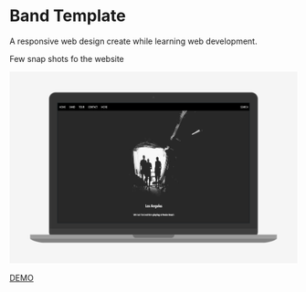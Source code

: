 # Band Template

A responsive web design create while learning web development.

Few snap shots fo the website

![alt text](https://github.com/JaynamSanghavi/BandTemplate/blob/master/images/1-Macbook%20Pro%202016.png)

[DEMO](https://jaynamsanghavi.github.io/BandTemplate/)